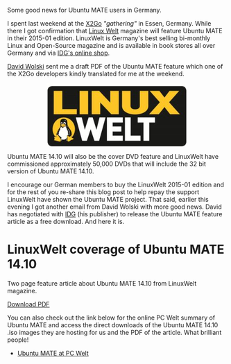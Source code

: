 <!-- 
.. title: Ubuntu MATE to feature in LinuxWelt magazine
.. slug: ubuntu-mate-to-feature-linuxwelt-magazine
.. date: 2014-11-05 19:33:21 UTC
.. tags: Ubuntu,MATE,Utopic,Review,magazine,cover disc
.. link: http://www.pcwelt.de/downloads/Ubuntu_MATE-8957105.html﻿
.. description: LinuxWelt 01 2015 edition to feature Ubuntu MATE 14.10 on DVD cover disc.
.. type: text
.. author: Martin Wimpress
-->

<style>
img.centered {
    display: block;
    margin-left: auto;
    margin-right: auto }
</style>

Some good news for Ubuntu MATE users in Germany.

I spent last weekend at the [X2Go](http://wiki.x2go.org/doku.php) *"gathering"*
in Essen, Germany. While there I got confirmation that
[Linux Welt](http://www.idg.com/www/IDGProducts.nsf/ByKey/Germany_Publication_Linux-Welt)
magazine will feature Ubuntu MATE in their 2015-01 edition. LinuxWelt is
Germany's best selling bi-monthly Linux and Open-Source magazine and is
available in book stores all over Germany and via
[IDG's online shop](http://www.idgshop.de/linuxwelt-magazin-abo-shop.htm?websale8=idg&ci=linuxwelt).

[David Wolski](https://plus.google.com/110617257769010375872) sent me a
draft PDF of the Ubuntu MATE feature which one of the X2Go developers
kindly translated for me at the weekend.

<a href="http://www.idgshop.de/linuxwelt-magazin-abo-shop.htm?websale8=idg&ci=linuxwelt" target="_blank"><img class="centered" src="/gallery/Logos/LinuxWelt.jpg" alt="LinuxWelt" /></a>

Ubuntu MATE 14.10 will also be the cover DVD feature and LinuxWelt have
commissioned approximately 50,000 DVDs that will include the 32 bit
version of Ubuntu MATE 14.10.

I encourage our German members to buy the LinuxWelt 2015-01 edition and
for the rest of you re-share this blog post to help repay the support
LinuxWelt have shown the Ubuntu MATE project. That said, earlier this 
evening I got another email from David Wolski with more good news. David
has negotiated with [IDG](http://www.idg.com/) (his publisher) to
release the Ubuntu MATE feature article as a free download. And here it
is.

<div class="bs-component">
    <div class="jumbotron">
        <h1>LinuxWelt coverage of Ubuntu MATE 14.10</h1>
        <p>Two page feature article about Ubuntu MATE 14.10 from LinuxWelt magazine.</p>
        <a href="/assets/pdf/LW_01_2015_Ubuntu_MATE_14.10.pdf" class="btn btn-primary btn-lg">Download PDF</a>
        </p>
    </div>
</div>

You can also check out the link below for the online PC Welt summary of
Ubuntu MATE and access the direct downloads of the Ubuntu MATE 14.10 .iso
images they are hosting for us and the PDF of the article. What
brilliant people!

  * [Ubuntu MATE at PC Welt](http://www.pcwelt.de/downloads/Ubuntu_MATE-8957105.html﻿)
